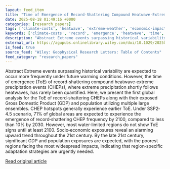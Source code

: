 ```yaml
---
layout: feed_item
title: "Time of Emergence of Record‐Shattering Compound Heatwave‐Extreme Precipitation Events and Their Socio‐Economic Exposures"
date: 2025-08-18 01:49:16 +0000
categories: [research_papers]
tags: ['climate-costs', 'heatwave', 'extreme-weather', 'economic-impacts', 'urgent']
keywords: ['climate-costs', 'record', 'emergence', 'heatwave', 'time', 'extreme-weather', 'economic-impacts', 'urgent']
description: "Abstract Extreme events surpassing historical variability are expected to occur more frequently under future warming conditions"
external_url: https://agupubs.onlinelibrary.wiley.com/doi/10.1029/2025GL116884?af=R
is_feed: true
source_feed: "Wiley: Geophysical Research Letters: Table of Contents"
feed_category: "research_papers"
---
```


Abstract Extreme events surpassing historical variability are expected to occur more frequently under future warming conditions. However, the time of emergence (ToE) of record‐shattering compound heatwave‐extreme precipitation events (CHEPs), where extreme precipitation shortly follows heatwaves, has rarely been quantified. Here, we present the first global analysis for the ToE of record‐shattering CHEPs along with their exposed Gross Domestic Product (GDP) and population utilizing multiple large ensembles. CHEP hotspots generally experience earlier ToE. Under SSP2‐4.5 scenario, 71% of global areas are expected to experience the emergence of record‐shattering CHEP frequency by 2100, compared to less than 10% by 2030. However, most water‐limited regions do not show ToE signs until at least 2100. Socio‐economic exposures reveal an alarming upward trend throughout the 21st century. By the late 21st century, significant GDP and population exposures are expected, with the poorest regions facing the most widespread impacts, indicating that region‐specific adaptation strategies are urgently needed.

[Read original article](https://agupubs.onlinelibrary.wiley.com/doi/10.1029/2025GL116884?af=R)
